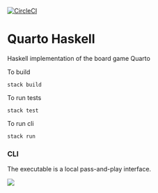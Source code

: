 [![CircleCI](https://circleci.com/gh/nathaniel-may/liquid-quarto.svg?style=svg&circle-token=195d811194c025f04811901b76a5aeb61f2e246b)](https://circleci.com/gh/nathaniel-may/liquid-quarto)

# Quarto Haskell

Haskell implementation of the board game Quarto

To build
```
stack build
```

To run tests
```
stack test
```

To run cli
```
stack run
```

### CLI
The executable is a local pass-and-play interface.

![](./quarto_screenshot.png)